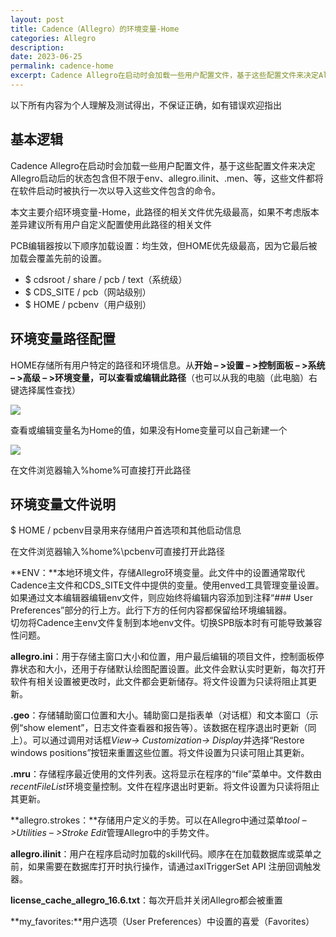 ```yaml
---
layout: post
title: Cadence（Allegro）的环境变量-Home
categories: Allegro
description: 
date: 2023-06-25
permalink: cadence-home
excerpt: Cadence Allegro在启动时会加载一些用户配置文件，基于这些配置文件来决定Allegro启动后的状态包含但不限于env、allegro.ilinit、.men、等，这些文件都将在软件启动时被执行一次以导入这些文件包含的命令。
---
```


以下所有内容为个人理解及测试得出，不保证正确，如有错误欢迎指出

## 基本逻辑

Cadence Allegro在启动时会加载一些用户配置文件，基于这些配置文件来决定Allegro启动后的状态包含但不限于env、allegro.ilinit、.men、等，这些文件都将在软件启动时被执行一次以导入这些文件包含的命令。

本文主要介绍环境变量-Home，此路径的相关文件优先级最高，如果不考虑版本差异建议所有用户自定义配置使用此路径的相关文件

PCB编辑器按以下顺序加载设置：均生效，但HOME优先级最高，因为它最后被加载会覆盖先前的设置。

*   $ cdsroot / share / pcb / text（系统级）
*   $ CDS\_SITE / pcb（网站级别）
*   $ HOME / pcbenv（用户级别）

## 环境变量路径配置

HOME存储所有用户特定的路径和环境信息。从**开始 – >设置 – >控制面板 – >系统 – >高级 – >环境变量，可以查看或编辑此路径**（也可以从我的电脑（此电脑）右键选择属性查找）

![](https://a1024.synology.me:222/images/blog2022/skill13.jpg)

查看或编辑变量名为Home的值，如果没有Home变量可以自己新建一个

![](http://a1024.synology.me:222/images/blog2022/skill14.jpg)

在文件浏览器输入%home%可直接打开此路径

环境变量文件说明
--------

$ HOME / pcbenv目录用来存储用户首选项和其他启动信息

在文件浏览器输入%home%\\pcbenv可直接打开此路径

**ENV：**本地环境文件，存储Allegro环境变量。此文件中的设置通常取代Cadence主文件和CDS\_SITE文件中提供的变量。使用enved工具管理变量设置。  
如果通过文本编辑器编辑env文件，则应始终将编辑内容添加到注释“### User Preferences”部分的行上方。此行下方的任何内容都保留给环境编辑器。  
切勿将Cadence主env文件复制到本地env文件。切换SPB版本时有可能导致兼容性问题。

**allegro.ini**：用于存储主窗口大小和位置，用户最后编辑的项目文件，控制面板停靠状态和大小，还用于存储默认绘图配置设置。此文件会默认实时更新，每次打开软件有相关设置被更改时，此文件都会更新储存。将文件设置为只读将阻止其更新。

**<program name>.geo**：存储辅助窗口位置和大小。辅助窗口是指表单（对话框）和文本窗口（示例“show element”，日志文件查看器和报告等）。该数据在程序退出时更新（同上）。可以通过调用对话框*View-> Customization-> Display*并选择“Restore windows positions”按钮来重置这些位置。将文件设置为只读可阻止其更新。

**<program name>.mru**：存储程序最近使用的文件列表。这将显示在程序的“file”菜单中。文件数由*recentFileList*环境变量控制。文件在程序退出时更新。将文件设置为只读将阻止其更新。

**allegro.strokes：**存储用户定义的手势。可以在Allegro中通过菜单*tool – >Utilities – >Stroke Edit*管理Allegro中的手势文件。

**allegro.ilinit**：用户在程序启动时加载的skill代码。顺序在在加载数据库或菜单之前，如果需要在数据库打开时执行操作，请通过axlTriggerSet API 注册回调触发器。

**license\_cache\_allegro\_16.6.txt**：每次开启并关闭Allegro都会被重置

**my\_favorites:**用户选项（User Preferences）中设置的喜爱（Favorites）